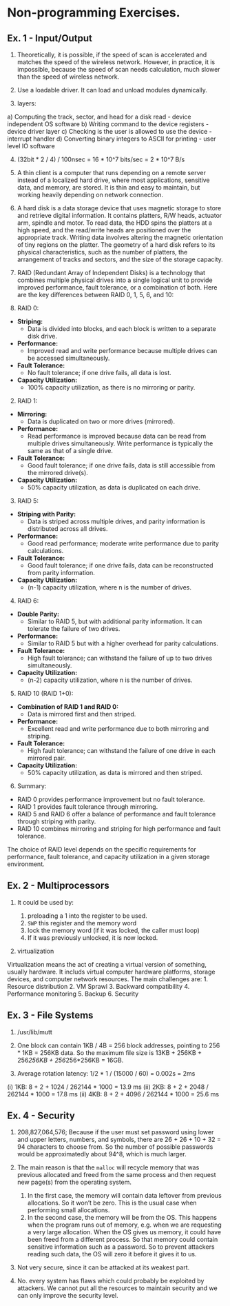 # Non-programming Exercises.

## Ex. 1 - Input/Output

1. Theoretically, it is possible, if the speed of scan is accelerated and matches the speed of the wireless network. However, in practice, it is impossible, because the speed of scan needs calculation, much slower than the speed of wireless network.

2. Use a loadable driver. It can load and unload modules dynamically.

3. layers:

a) Computing the track, sector, and head for a disk read - device independent OS software
b) Writing command to the device registers - device driver layer
c) Checking is the user is allowed to use the device - interrupt handler
d) Converting binary integers to ASCII for printing - user level IO software

4. (32bit * 2 / 4) / 100nsec = 16 * 10^7 bits/sec = 2 * 10^7 B/s

5. A thin client is a computer that runs depending on a remote server instead of a localized hard drive, where most applications, sensitive data, and memory, are stored. It is thin and easy to maintain, but working heavily depending on network connection. 

6. A hard disk is a data storage device that uses magnetic storage to store and retrieve digital information. It contains platters, R/W heads, actuator arm, spindle and motor. To read data, the HDD spins the platters at a high speed, and the read/write heads are positioned over the appropriate track. Writing data involves altering the magnetic orientation of tiny regions on the platter. The geometry of a hard disk refers to its physical characteristics, such as the number of platters, the arrangement of tracks and sectors, and the size of the storage capacity. 

7. RAID (Redundant Array of Independent Disks) is a technology that combines multiple physical drives into a single logical unit to provide improved performance, fault tolerance, or a combination of both. Here are the key differences between RAID 0, 1, 5, 6, and 10:

1. RAID 0:

- **Striping:**
  - Data is divided into blocks, and each block is written to a separate disk drive.
- **Performance:**
  - Improved read and write performance because multiple drives can be accessed simultaneously.
- **Fault Tolerance:**
  - No fault tolerance; if one drive fails, all data is lost.
- **Capacity Utilization:**
  - 100% capacity utilization, as there is no mirroring or parity.

2. RAID 1:

- **Mirroring:**
  - Data is duplicated on two or more drives (mirrored).
- **Performance:**
  - Read performance is improved because data can be read from multiple drives simultaneously. Write performance is typically the same as that of a single drive.
- **Fault Tolerance:**
  - Good fault tolerance; if one drive fails, data is still accessible from the mirrored drive(s).
- **Capacity Utilization:**
  - 50% capacity utilization, as data is duplicated on each drive.

3. RAID 5:

- **Striping with Parity:**
  - Data is striped across multiple drives, and parity information is distributed across all drives.
- **Performance:**
  - Good read performance; moderate write performance due to parity calculations.
- **Fault Tolerance:**
  - Good fault tolerance; if one drive fails, data can be reconstructed from parity information.
- **Capacity Utilization:**
  - (n-1) capacity utilization, where n is the number of drives.

4. RAID 6:

- **Double Parity:**
  - Similar to RAID 5, but with additional parity information. It can tolerate the failure of two drives.
- **Performance:**
  - Similar to RAID 5 but with a higher overhead for parity calculations.
- **Fault Tolerance:**
  - High fault tolerance; can withstand the failure of up to two drives simultaneously.
- **Capacity Utilization:**
  - (n-2) capacity utilization, where n is the number of drives.

5. RAID 10 (RAID 1+0):

- **Combination of RAID 1 and RAID 0:**
  - Data is mirrored first and then striped.
- **Performance:**
  - Excellent read and write performance due to both mirroring and striping.
- **Fault Tolerance:**
  - High fault tolerance; can withstand the failure of one drive in each mirrored pair.
- **Capacity Utilization:**
  - 50% capacity utilization, as data is mirrored and then striped.

6. Summary:

- RAID 0 provides performance improvement but no fault tolerance.
- RAID 1 provides fault tolerance through mirroring.
- RAID 5 and RAID 6 offer a balance of performance and fault tolerance through striping with parity.
- RAID 10 combines mirroring and striping for high performance and fault tolerance.

The choice of RAID level depends on the specific requirements for performance, fault tolerance, and capacity utilization in a given storage environment.

## Ex. 2 - Multiprocessors

1. It could be used by:
    1. preloading a 1 into the register to be used. 
    2. `SWP` this register and the memory word
    3. lock the memory word (if it was locked, the caller must loop)
    4. If it was previously unlocked, it is now locked.

2. virtualization

Virtualization means the act of creating a virtual version of something, usually hardware. It includs virtual computer hardware platforms, storage devices, and computer network resources. The main challenges are:
    1. Resource distribution
    2. VM Sprawl
    3. Backward compatibility
    4. Performance monitoring
    5. Backup
    6. Security

## Ex. 3 - File Systems

1. /usr/lib/mutt

2. One block can contain 1KB / 4B = 256 block addresses, pointing to 256 * 1KB = 256KB data. So the maximum file size is 13KB + 256KB + 256*256KB + 256*256*256KB = 16GB.

3. Average rotation latency: 1/2 * 1 / (15000 / 60) = 0.002s = 2ms

(i) 1KB: 8 + 2 + 1024 / 262144 * 1000 = 13.9 ms
(ii) 2KB: 8 + 2 + 2048 / 262144 * 1000 = 17.8 ms
(ii) 4KB: 8 + 2 + 4096 / 262144 * 1000 = 25.6 ms

## Ex. 4 - Security

1. 208,827,064,576; Because if the user must set password using lower and upper letters, numbers, and symbols, there are 26 + 26 + 10 + 32 = 94 characters to choose from. So the number of possible passwords would be approximatedly about 94^8, which is much larger.

2. The main reason is that the `malloc` will recycle memory that was previous allocated and freed from the same process and then request new page(s) from the operating system.
    1. In the first case, the memory will contain data leftover from previous allocations. So it won’t be zero. This is the usual case when performing small allocations.
    2. In the second case, the memory will be from the OS. This happens when the program runs out of memory, e.g. when we are requesting a very large allocation. When the OS gives us memory, it could have been freed from a different process. So that memory could contain sensitive information such as a password. So to prevent attackers reading such data, the OS will zero it before it gives it to us.

3. Not very secure, since it can be attacked at its weakest part.

4. No.  every system has flaws which could probably be exploited by attackers. We cannot put all the resources to maintain security and we can only improve the security level.


